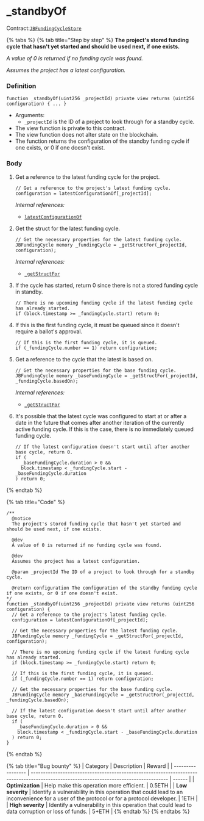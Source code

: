 # _standbyOf

Contract:[`JBFundingCycleStore`](/protocol/api/contracts/jbfundingcyclestore/README.md)​

{% tabs %}
{% tab title="Step by step" %}
**The project's stored funding cycle that hasn't yet started and should be used next, if one exists.**

_A value of 0 is returned if no funding cycle was found._

_Assumes the project has a latest configuration._

### Definition

```solidity
function _standbyOf(uint256 _projectId) private view returns (uint256 configuration) { ... }
```

* Arguments:
  * `_projectId` is the ID of a project to look through for a standby cycle.
* The view function is private to this contract.
* The view function does not alter state on the blockchain.
* The function returns the configuration of the standby funding cycle if one exists, or 0 if one doesn't exist.

### Body

1.  Get a reference to the latest funding cycle for the project.

    ```solidity
    // Get a reference to the project's latest funding cycle.
    configuration = latestConfigurationOf[_projectId];
    ```

    _Internal references:_

    * [`latestConfigurationOf`](/protocol/api/contracts/jbfundingcyclestore/properties/latestconfigurationof.md)
2.  Get the struct for the latest funding cycle.

    ```solidity
    // Get the necessary properties for the latest funding cycle.
    JBFundingCycle memory _fundingCycle = _getStructFor(_projectId, configuration);
    ```

    _Internal references:_

    * [`_getStructFor`](/protocol/api/contracts/jbfundingcyclestore/read/_getstructfor.md)
3.  If the cycle has started, return 0 since there is not a stored funding cycle in standby.

    ```solidity
    // There is no upcoming funding cycle if the latest funding cycle has already started.
    if (block.timestamp >= _fundingCycle.start) return 0;
    ```
4.  If this is the first funding cycle, it must be queued since it doesn't require a ballot's approval.

    ```solidity
    // If this is the first funding cycle, it is queued.
    if (_fundingCycle.number == 1) return configuration;
    ```
5.  Get a reference to the cycle that the latest is based on.

    ```solidity
    // Get the necessary properties for the base funding cycle.
    JBFundingCycle memory _baseFundingCycle = _getStructFor(_projectId, _fundingCycle.basedOn);
    ```

    _Internal references:_

    * [`_getStructFor`](/protocol/api/contracts/jbfundingcyclestore/read/_getstructfor.md)
6.  It's possible that the latest cycle was configured to start at or after a date in the future that comes after another iteration of the currently active funding cycle. If this is the case, there is no immediately queued funding cycle.

    ```solidity
    // If the latest configuration doesn't start until after another base cycle, return 0.
    if (
      _baseFundingCycle.duration > 0 &&
      block.timestamp < _fundingCycle.start - _baseFundingCycle.duration
    ) return 0;
    ```
{% endtab %}

{% tab title="Code" %}
```solidity
/**
  @notice 
  The project's stored funding cycle that hasn't yet started and should be used next, if one exists.

  @dev
  A value of 0 is returned if no funding cycle was found.

  @dev
  Assumes the project has a latest configuration.
  
  @param _projectId The ID of a project to look through for a standby cycle.

  @return configuration The configuration of the standby funding cycle if one exists, or 0 if one doesn't exist.
*/
function _standbyOf(uint256 _projectId) private view returns (uint256 configuration) {
  // Get a reference to the project's latest funding cycle.
  configuration = latestConfigurationOf[_projectId];

  // Get the necessary properties for the latest funding cycle.
  JBFundingCycle memory _fundingCycle = _getStructFor(_projectId, configuration);

  // There is no upcoming funding cycle if the latest funding cycle has already started.
  if (block.timestamp >= _fundingCycle.start) return 0;

  // If this is the first funding cycle, it is queued.
  if (_fundingCycle.number == 1) return configuration;

  // Get the necessary properties for the base funding cycle.
  JBFundingCycle memory _baseFundingCycle = _getStructFor(_projectId, _fundingCycle.basedOn);

  // If the latest configuration doesn't start until after another base cycle, return 0.
  if (
    _baseFundingCycle.duration > 0 &&
    block.timestamp < _fundingCycle.start - _baseFundingCycle.duration
  ) return 0;
}
```
{% endtab %}

{% tab title="Bug bounty" %}
| Category          | Description                                                                                                                            | Reward |
| ----------------- | -------------------------------------------------------------------------------------------------------------------------------------- | ------ |
| **Optimization**  | Help make this operation more efficient.                                                                                               | 0.5ETH |
| **Low severity**  | Identify a vulnerability in this operation that could lead to an inconvenience for a user of the protocol or for a protocol developer. | 1ETH   |
| **High severity** | Identify a vulnerability in this operation that could lead to data corruption or loss of funds.                                        | 5+ETH  |
{% endtab %}
{% endtabs %}
